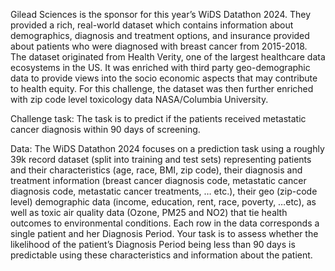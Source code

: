 Gilead Sciences is the sponsor for this year’s WiDS Datathon 2024. They provided a rich, real-world dataset which contains information about demographics, diagnosis and treatment options, and insurance provided about patients who were diagnosed with breast cancer from 2015-2018. The dataset originated from Health Verity, one of the largest healthcare data ecosystems in the US. It was enriched with third party geo-demographic data to provide views into the socio economic aspects that may contribute to health equity. For this challenge, the dataset was then further enriched with zip code level toxicology data NASA/Columbia University.

Challenge task:
The task is to predict if the patients received metastatic cancer diagnosis within 90 days of screening.

Data:
The WiDS Datathon 2024 focuses on a prediction task using a roughly 39k record dataset (split into training and test sets) representing patients and their characteristics (age, race, BMI, zip code), their diagnosis and treatment information (breast cancer diagnosis code, metastatic cancer diagnosis code, metastatic cancer treatments, … etc.), their geo (zip-code level) demographic data (income, education, rent, race, poverty, …etc), as well as toxic air quality data (Ozone, PM25 and NO2) that tie health outcomes to environmental conditions. Each row in the data corresponds a single patient and her Diagnosis Period. Your task is to assess whether the likelihood of the patient’s Diagnosis Period being less than 90 days is predictable using these characteristics and information about the patient.
